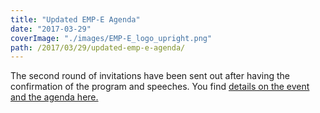 ```yaml
---
title: "Updated EMP-E Agenda"
date: "2017-03-29"
coverImage: "./images/EMP-E_logo_upright.png"
path: /2017/03/29/updated-emp-e-agenda/
---
```


The second round of invitations have been sent out after having the confirmation of the program and speeches. You find [details on the event and the agenda here.](https://www.reeem.org/index.php/event/european-modelling-platform-for-europe-emp-e-2017-in-brussels/)
